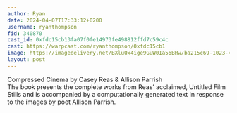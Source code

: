 ```yaml
---
author: Ryan
date: 2024-04-07T17:33:12+0200
username: ryanthompson
fid: 340870
cast_id: 0xfdc15cb13fa07f0fe14973fe498812ffd7c59c4c
cast: https://warpcast.com/ryanthompson/0xfdc15cb1
image: https://imagedelivery.net/BXluQx4ige9GuW0Ia56BHw/ba215c69-1023-47dc-b658-47d21979db00/original
layout: post
---
```

Compressed Cinema by Casey Reas & Allison Parrish   
The book presents the complete works from Reas’ acclaimed, Untitled Film Stills and is accompanied by a computationally generated text in response to the images by poet Allison Parrish.  

<img src='https://imagedelivery.net/BXluQx4ige9GuW0Ia56BHw/ba215c69-1023-47dc-b658-47d21979db00/original' alt='' referrerpolicy='no-referrer'/>
<img src='https://res.cloudinary.com/merkle-manufactory/image/fetch/c_fill,f_jpg/https%3A%2F%2Fi.imgur.com%2F4MKHOsP.jpeg' alt='' referrerpolicy='no-referrer'/>